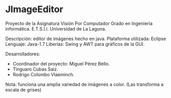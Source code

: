 JImageEditor
============

Proyecto de la Asignatura Visión Por Computador
Grado en Ingeniería informática. E.T.S.I.I. Universidad de La Laguna.

Descripción: editor de imágenes hecho en java.
Plataforma utilizada: Eclipse
Lenguaje: Java-1.7
Liberías: Swing y AWT para gráficos de la GUI.

Desarrolladores:

   - Coordinador del proyecto: Miguel Pérez Bello.
   - Tinguaro Cubas Saiz.
   - Rodrigo Colombo Vlaeminch.
   
Nota: funciona una amplia variedad de imágenes a color. (Las transforma a escala de grises)
